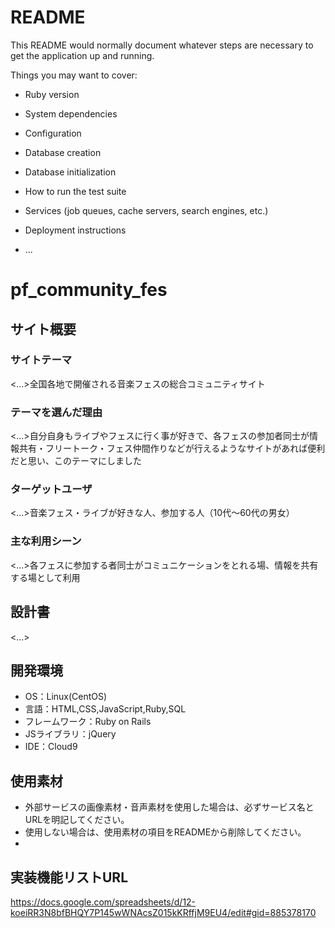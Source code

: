 # README

This README would normally document whatever steps are necessary to get the
application up and running.

Things you may want to cover:

* Ruby version

* System dependencies

* Configuration

* Database creation

* Database initialization

* How to run the test suite

* Services (job queues, cache servers, search engines, etc.)

* Deployment instructions

* ...

# pf_community_fes

## サイト概要
### サイトテーマ
<...>全国各地で開催される音楽フェスの総合コミュニティサイト

### テーマを選んだ理由
<...>自分自身もライブやフェスに行く事が好きで、各フェスの参加者同士が情報共有・フリートーク・フェス仲間作りなどが行えるようなサイトがあれば便利だと思い、このテーマにしました

### ターゲットユーザ
<...>音楽フェス・ライブが好きな人、参加する人（10代～60代の男女）

### 主な利用シーン
<...>各フェスに参加する者同士がコミュニケーションをとれる場、情報を共有する場として利用

## 設計書
<...>

## 開発環境
- OS：Linux(CentOS)
- 言語：HTML,CSS,JavaScript,Ruby,SQL
- フレームワーク：Ruby on Rails
- JSライブラリ：jQuery
- IDE：Cloud9

## 使用素材
- 外部サービスの画像素材・音声素材を使用した場合は、必ずサービス名とURLを明記してください。
- 使用しない場合は、使用素材の項目をREADMEから削除してください。
-
## 実装機能リストURL
https://docs.google.com/spreadsheets/d/12-koeiRR3N8bfBHQY7P145wWNAcsZ015kKRffjM9EU4/edit#gid=885378170